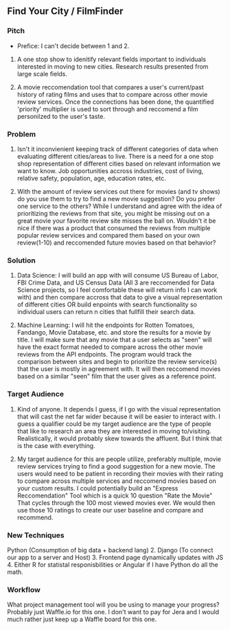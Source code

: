## Find Your City / FilmFinder

### Pitch

 - Prefice: I can't decide between 1 and 2.
  
  1) A one stop show to idenitify relevant fields important to individuals interested in moving to new cities. Research results presented from large scale fields.
  
  2) A movie reccomendation tool that compares a user's current/past history of rating films and uses that to compare across other movie review services. Once the connections has been done, the quantified 'priority' multiplier is used to sort through and reccomend a film personilzed to the user's taste.

### Problem

  1) Isn't it inconvienient keeping track of different categories of data when evaluating different cities/areas to live. There is a need for a one stop shop representation of different cities based on relevant information we want to know. Job opportunities accross industries, cost of living, relative safety, population, age, education rates, etc. 
  
  2) With the amount of review services out there for movies (and tv shows) do you use them to try to find a new movie suggestion? Do you prefer one service to the others? While I understand and agree with the idea of prioritizing the reviews from that site, you might be missing out on a great movie your favorite review site misses the ball on. Wouldn't it be nice if there was a product that consumed the reviews from multiple popular review services and compared them based on your own review(1-10) and reccomended future movies based on that behavior?

### Solution

  1) Data Science: I will build an app with will consume US Bureau of Labor, FBI Crime Data, and US Census Data (All 3 are reccomended for Data Science projects, so I feel comfortable these will return info I can work with) and then compare accross that data to give a visual representation of different cities OR build enpoints with search functionality so individual users can return n cities that fullfill their search data. 

  2) Machine Learning: I will hit the endpoints for Rotten Tomatoes, Fandango, Movie Database, etc. and store the results for a movie by title. I will make sure that any movie that a user selects as "seen" will have the exact format needed to compare across the other movie reviews from the API endpoints. The program would track the comparison between sites and begin to prioritize the review service(s) that the user is mostly in agreement with. It will then reccomend movies based on a similar "seen" film that the user gives as a reference point.

### Target Audience

  1) Kind of anyone. It depends I guess, if I go with the visual representation that will cast the net far wider because it will be easier to interact with. I guess a qualifier could be my target audience are the type of people that like to research an area they are interested in moving to/visiting. Realistically, it would probably skew towards the affluent. But I think that is the case with everything.

  2) My target audience for this are people utilize, preferably multiple, movie review services trying to find a good suggestion for a new movie. The users would need to be patient in recording their movies with their rating to compare across multiple services and reccomend movies based on your custom results. I could potentially build an "Express Reccomendation" Tool which is a quick 10 question "Rate the Movie" That cycles through the 100 most viewed movies ever. We would then use those 10 ratings to create our user baseline and compare and recommend. 

### New Techniques

Python (Consumption of big data + backend lang) 2. Django (To connect our app to a server and Host) 3. Frontend page dynamically updates with JS 4. Either R for statistal responisbilities or Angular if I have Python do all the math.  

### Workflow

What project management tool will you be using to manage your progress?
Probably just Waffle.io for this one. I don't want to pay for Jera and I would much rather just keep up a Waffle board for this one.
